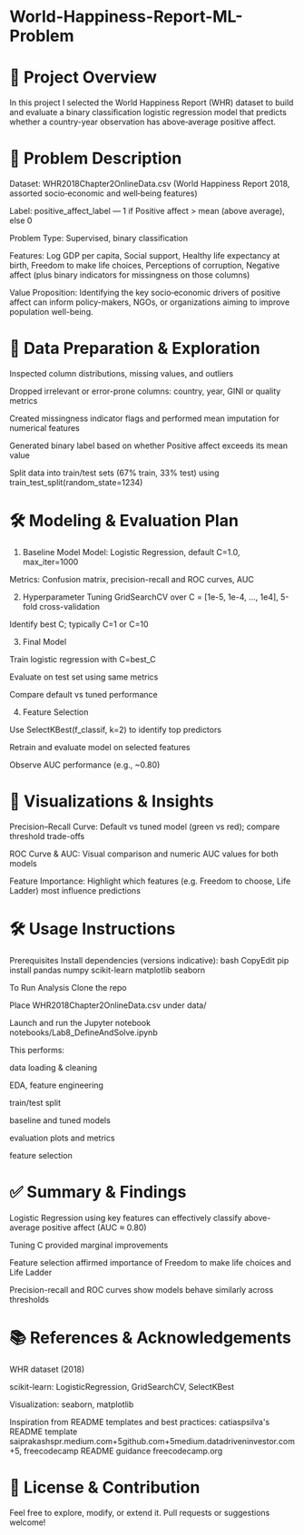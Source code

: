 # World-Happiness-Report-ML-Problem
# 🎯 Project Overview

In this project I selected the World Happiness Report (WHR) dataset to build and evaluate a binary classification logistic regression model that predicts whether a country-year observation has above‑average positive affect.

# **🧠 Problem Description**

Dataset: WHR2018Chapter2OnlineData.csv (World Happiness Report 2018, assorted socio‑economic and well‑being features)


Label: positive_affect_label — 1 if Positive affect > mean (above average), else 0


Problem Type: Supervised, binary classification


Features:
 Log GDP per capita, Social support, Healthy life expectancy at birth, Freedom to make life choices, Perceptions of corruption, Negative affect
 (plus binary indicators for missingness on those columns)


Value Proposition: Identifying the key socio‑economic drivers of positive affect can inform policy-makers, NGOs, or organizations aiming to improve population well-being.


# **🧪 Data Preparation & Exploration**

Inspected column distributions, missing values, and outliers


Dropped irrelevant or error-prone columns: country, year, GINI or quality metrics


Created missingness indicator flags and performed mean imputation for numerical features


Generated binary label based on whether Positive affect exceeds its mean value


Split data into train/test sets (67% train, 33% test) using train_test_split(random_state=1234)



# **🛠️ Modeling & Evaluation Plan**


1. Baseline Model
Model: Logistic Regression, default C=1.0, max_iter=1000


Metrics: Confusion matrix, precision-recall and ROC curves, AUC


2. Hyperparameter Tuning
GridSearchCV over C = [1e-5, 1e-4, ..., 1e4], 5-fold cross-validation


Identify best C; typically C=1 or C=10


3. Final Model

   
Train logistic regression with C=best_C


Evaluate on test set using same metrics


Compare default vs tuned performance


4. Feature Selection

   
Use SelectKBest(f_classif, k=2) to identify top predictors


Retrain and evaluate model on selected features


Observe AUC performance (e.g., ~0.80)



# 🎨 Visualizations & Insights


Precision–Recall Curve: Default vs tuned model (green vs red); compare threshold trade-offs


ROC Curve & AUC: Visual comparison and numeric AUC values for both models


Feature Importance: Highlight which features (e.g. Freedom to choose, Life Ladder) most influence predictions


# 🛠️ Usage Instructions


Prerequisites
Install dependencies (versions indicative):
bash
CopyEdit
pip install pandas numpy scikit-learn matplotlib seaborn

To Run Analysis
Clone the repo


Place WHR2018Chapter2OnlineData.csv under data/


Launch and run the Jupyter notebook notebooks/Lab8_DefineAndSolve.ipynb


This performs:


data loading & cleaning


EDA, feature engineering


train/test split


baseline and tuned models


evaluation plots and metrics


feature selection




# ✅ Summary & Findings


Logistic Regression using key features can effectively classify above-average positive affect (AUC ≈ 0.80)


Tuning C provided marginal improvements


Feature selection affirmed importance of Freedom to make life choices and Life Ladder


Precision-recall and ROC curves show models behave similarly across thresholds



# 📚 References & Acknowledgements


WHR dataset (2018)


scikit-learn: LogisticRegression, GridSearchCV, SelectKBest


Visualization: seaborn, matplotlib


Inspiration from README templates and best practices: catiaspsilva's README template saiprakashspr.medium.com+5github.com+5medium.datadriveninvestor.com+5, freecodecamp README guidance freecodecamp.org

# 📄 License & Contribution


Feel free to explore, modify, or extend it. Pull requests or suggestions welcome!



